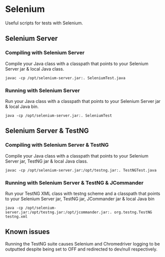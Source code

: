 # Selenium

Useful scripts for tests with Selenium.


## Selenium Server

### Compiling with Selenium Server

Compile your Java class with a classpath that points to your Selenium Server jar & local Java class.

    javac -cp /opt/selenium-server.jar:. SeleniumTest.java

### Running with Selenium Server

Run your Java class with a classpath that points to your Selenium Server jar & local Java bin.

    java -cp /opt/selenium-server.jar:. SeleniumTest


## Selenium Server & TestNG

### Compiling with Selenium Server & TestNG

Compile your Java class with a classpath that points to your Selenium Server jar, TestNG jar & local Java class.

    javac -cp /opt/selenium-server.jar:/opt/testng.jar:. TestNGTest.java

### Running with Selenium Server & TestNG & JCommander

Run your TestNG XML class with testng scheme and a classpath that points to your Selenium Server jar, TestNG jar, JCommander jar & local Java bin

    java -cp /opt/selenium-server.jar:/opt/testng.jar:/opt/jcommander.jar:. org.testng.TestNG testng.xml

## Known issues

Running the TestNG suite causes Selenium and Chromedriver logging to be outputted despite being set to OFF and redirected to dev/null respectively.